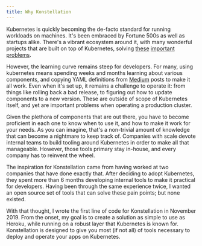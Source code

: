 ```yaml
---
title: Why Konstellation
---
```


Kubernetes is quickly becoming the de-facto standard for running workloads on machines. It's been embraced by Fortune 500s as well as startups alike. There's a vibrant ecosystem around it, with many wonderful projects that are built on top of Kubernetes, solving [these](https://github.com/kubernetes/autoscaler) [important](https://istio.io/) [problems](https://prometheus.io/).

However, the learning curve remains steep for developers. For many, using kubernetes means spending weeks and months learning about various components, and copying YAML definitions from [Medium](https://medium.com) posts to make it all work. Even when it's set up, it remains a challenge to operate it: from things like rolling back a bad release, to figuring out how to update components to a new version. These are outside of scope of Kubernetes itself, and yet are important problems when operating a production cluster.

Given the plethora of components that are out there, you have to become proficient in each one to know when to use it, and how to make it work for your needs. As you can imagine, that's a non-trivial amount of knowledge that can become a nightmare to keep track of. Companies with scale devote internal teams to build tooling around Kubernetes in order to make all that manageable. However, those tools primary stay in-house, and every company has to reinvent the wheel.

The inspiration for Konstellation came from having worked at two companies that have done exactly that. After deciding to adopt Kubernetes, they spent more than 6 months developing internal tools to make it practical for developers. Having been through the same experience twice, I wanted an open source set of tools that can solve these pain points; but none existed.

With that thought, I wrote the first line of code for Konstellation in November 2019. From the onset, my goal is to create a solution as simple to use as Heroku, while running on a robust layer that Kubernetes is known for. Konstellation is designed to give you most (if not all) of tools necessary to deploy and operate your apps on Kubernetes.
